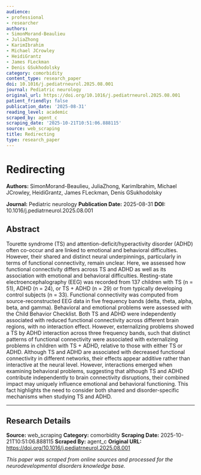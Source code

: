 ```yaml
---
audience:
- professional
- researcher
authors:
- SimonMorand-Beaulieu
- JuliaZhong
- KarimIbrahim
- Michael JCrowley
- HeidiGrantz
- James FLeckman
- Denis GSukhodolsky
category: comorbidity
content_type: research_paper
doi: 10.1016/j.pediatrneurol.2025.08.001
journal: Pediatric neurology
original_url: https://doi.org/10.1016/j.pediatrneurol.2025.08.001
patient_friendly: false
publication_date: '2025-08-31'
reading_level: academic
scraped_by: agent_c
scraping_date: '2025-10-21T10:51:06.888115'
source: web_scraping
title: Redirecting
type: research_paper
---
```

# Redirecting

**Authors:** SimonMorand-Beaulieu, JuliaZhong, KarimIbrahim, Michael JCrowley, HeidiGrantz, James FLeckman, Denis GSukhodolsky

**Journal:** Pediatric neurology
**Publication Date:** 2025-08-31
**DOI:** 10.1016/j.pediatrneurol.2025.08.001

## Abstract

Tourette syndrome (TS) and attention-deficit/hyperactivity disorder (ADHD) often co-occur and are linked to emotional and behavioral difficulties. However, their shared and distinct neural underpinnings, particularly in terms of functional connectivity, remain unclear. Here, we assessed how functional connectivity differs across TS and ADHD as well as its association with emotional and behavioral difficulties.
Resting-state electroencephalography (EEG) was recorded from 137 children with TS (n = 51), ADHD (n = 24), or TS + ADHD (n = 29) or from typically developing control subjects (n = 33). Functional connectivity was computed from source-reconstructed EEG data in five frequency bands (delta, theta, alpha, beta, and gamma). Behavioral and emotional problems were assessed with the Child Behavior Checklist.
Both TS and ADHD were independently associated with reduced functional connectivity across different brain regions, with no interaction effect. However, externalizing problems showed a TS by ADHD interaction across three frequency bands, such that distinct patterns of functional connectivity were associated with externalizing problems in children with TS + ADHD, relative to those with either TS or ADHD.
Although TS and ADHD are associated with decreased functional connectivity in different networks, their effects appear additive rather than interactive at the neural level. However, interactions emerged when examining behavioral problems, suggesting that although TS and ADHD contribute independently to brain connectivity disruptions, their combined impact may uniquely influence emotional and behavioral functioning. This fact highlights the need to consider both shared and disorder-specific mechanisms when studying TS and ADHD.

---

## Research Details

**Source:** web_scraping
**Category:** comorbidity
**Scraping Date:** 2025-10-21T10:51:06.888115
**Scraped By:** agent_c
**Original URL:** https://doi.org/10.1016/j.pediatrneurol.2025.08.001

*This paper was scraped from online sources and processed for the neurodevelopmental disorders knowledge base.*